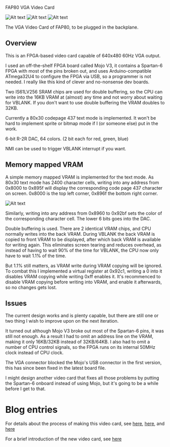 FAP80 VGA Video Card

![Alt text](http://i.imgur.com/NHdjSi6.png)
![Alt text](http://i.imgur.com/RHG6iHQ.jpg)
![Alt text](http://i.imgur.com/f2OT7do.jpg)

The VGA Video Card of FAP80, to be plugged in the backplane.

## Overview

This is an FPGA-based video card capable of 640x480 60Hz VGA output.

I used an off-the-shelf FPGA board called Mojo V3, it contains a Spartan-6 FPGA with most of the pins broken out, and uses Arduino-compatible ATmega32U4 to configure the FPGA via USB, so a programmer is not needed. I really like this kind of clever and no-nonsense dev boards.

Two IS61LV256 SRAM chips are used for double buffering, so the CPU can write into the 16KB VRAM at (almost) any time and not worry about waiting for VBLANK. If you don't want to use double buffering the VRAM doubles to 32KB.

Currently a 80x30 codepage 437 text mode is implemented. It won't be hard to implement sprite or bitmap mode if I (or someone else) put in the work.


6-bit R-2R DAC, 64 colors. (2 bit each for red, green, blue)

NMI can be used to trigger VBLANK interrupt if you want.

## Memory mapped VRAM

A simple memory mapped VRAM is implemented for the text mode. As 80x30 text mode has 2400 character cells, writing into any address from 0x8000 to 0x895f will display the corresponding code page 437 character on screen. 0x8000 is the top left corner, 0x896f the bottom right corner.

![Alt text](http://i.imgur.com/2tsq7oi.jpg)

Similarly, writing into any address from 0x8960 to 0x92bf sets the color of the corresponding character cell. The lower 6 bits goes into the DAC.

Double buffering is used. There are 2 identical VRAM chips, and CPU normally writes into the back VRAM. During VBLANK the back VRAM is copied to front VRAM to be displayed, after which back VRAM is available for writing again. This eliminates screen tearing and reduces overhead, as instead of having to wait 90% of the time for VBLANK, the CPU now only have to wait 1.1% of the time. 

But 1.1% still matters, as VRAM write during VRAM copying will be ignored. To combat this I implemented a virtual register at 0x92c1, writing a 0 into it disables VRAM copying while writing 0xff enables it. It's recommenced to disable VRAM copying before writing into VRAM, and enable it afterwards, so no changes gets lost. 

## Issues

The current design works and is plenty capable, but there are still one or two thing I wish to improve upon on the next iteration.

It turned out although Mojo V3 broke out most of the Spartan-6 pins, it was still not enough. As a result I had to omit an address line on the VRAM, making it only 16KB/32KB instead of 32KB/64KB. I also had to omit a number of CPU control signals, so the FPGA runs on its internal 50MHz clock instead of CPU clock. 

The VGA connector blocked the Mojo's USB connector in the first version, this has since been fixed in the latest board file.

I might design another video card that fixes all those problems by putting the Spartan-6 onboard instead of using Mojo, but it's going to be a while before I get to that.

# Blog entries

For details about the process of making this video card, see [here](https://dekunukem.wordpress.com/2016/03/04/putting-the-f-in-fap-vga-controller-part-1-character-generator/), [here](https://dekunukem.wordpress.com/2016/03/09/got-my-mojo-working-character-attributes-vga-board-double-buffering-and-cpu-interface/), and [here](https://dekunukem.wordpress.com/2016/03/15/fap-says-hello-world/)

For a brief introduction of the new video card, see [here](https://dekunukem.wordpress.com/2016/12/24/fap-reborn-cpu-board-memory-board-video-card/)